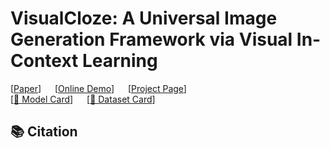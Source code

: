 # VisualCloze: A Universal Image Generation Framework via Visual In-Context Learning

[[Paper]()] &emsp; [[Online Demo]()] &emsp; [[Project Page]()] &emsp; <br>[[🤗 Model Card]()] &emsp; [[🤗 Dataset Card]()] <br>


## 📚 Citation

```bibtex

```